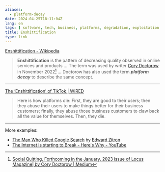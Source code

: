 ```yaml
---
aliases:
  - platform-decay
date: 2024-04-25T18:11:04Z
lang: en
tags: [ software, tech, business, platforms, degradation, exploitation ]
title: Enshittification
type: link
---
```


[Enshittification - Wikipedia](https://en.m.wikipedia.org/wiki/Enshittification)

> **Enshittification** is the pattern of decreasing quality observed in online services and products … The term was used by writer [Cory Doctorow](https://en.m.wikipedia.org/wiki/Cory_Doctorow) in November 2022[^1] … Doctorow has also used the term ***platform decay*** to describe the same concept.

[^1]: [Social Quitting. Forthcoming in the January, 2023 issue of Locus Magazine| by Cory Doctorow | Medium](https://doctorow.medium.com/social-quitting-1ce85b67b456)

---

[The ‘Enshittification’ of TikTok | WIRED](https://www.wired.com/story/tiktok-platforms-cory-doctorow/)

> Here is how platforms die: First, they are good to their users; then they abuse their users to make things better for their business customers; finally, they abuse those business customers to claw back all the value for themselves. Then, they die.

---

More examples:

* [The Man Who Killed Google Search](https://www.wheresyoured.at/the-men-who-killed-google/) by [Edward Zitron](https://www.wheresyoured.at/author/edward/)
* [The Internet is starting to Break - Here's Why - YouTube](https://www.youtube.com/watch?v=wVYG1mu8Lg8)
